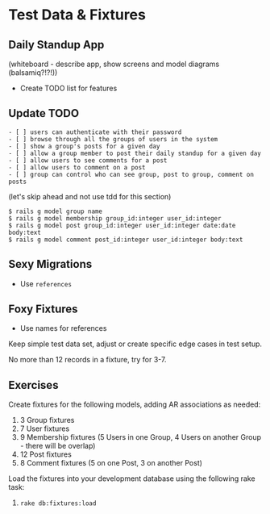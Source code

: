 Test Data & Fixtures
====================

Daily Standup App
-----------------

(whiteboard - describe app, show screens and model diagrams (balsamiq?!?!))

* Create TODO list for features

Update TODO
-----------

    - [ ] users can authenticate with their password
    - [ ] browse through all the groups of users in the system
    - [ ] show a group's posts for a given day
    - [ ] allow a group member to post their daily standup for a given day
    - [ ] allow users to see comments for a post
    - [ ] allow users to comment on a post
    - [ ] group can control who can see group, post to group, comment on posts

(let's skip ahead and not use tdd for this section)

    $ rails g model group name
    $ rails g model membership group_id:integer user_id:integer
    $ rails g model post group_id:integer user_id:integer date:date body:text
    $ rails g model comment post_id:integer user_id:integer body:text

Sexy Migrations
---------------

* Use `references`

Foxy Fixtures
-------------

* Use names for references

Keep simple test data set, adjust or create specific edge cases in test setup.

No more than 12 records in a fixture, try for 3-7.

Exercises
---------

Create fixtures for the following models, adding AR associations as needed:

1. 3 Group fixtures
2. 7 User fixtures
3. 9 Membership fixtures (5 Users in one Group, 4 Users on another Group - there will be overlap)
3. 12 Post fixtures
4. 8 Comment fixtures (5 on one Post, 3 on another Post)

Load the fixtures into your development database using the following rake task:

1. `rake db:fixtures:load`
